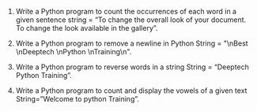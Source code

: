 1. Write a Python program to count the occurrences of each word in a given sentence string = “To change the overall look of your document. To change the look available in the gallery”.

2. Write a Python program to remove a newline in Python String = "\nBest \nDeeptech \nPython \nTraining\n".

3. Write a Python program to reverse words in a string String = “Deeptech Python Training”.

4. Write a Python program to count and display the vowels of a given text String=”Welcome to python Training”.